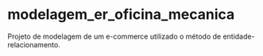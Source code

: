 # modelagem_er_oficina_mecanica
Projeto de modelagem de um e-commerce utilizado o método de entidade-relacionamento.
